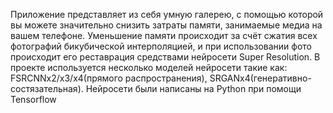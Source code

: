 Приложение представляет из себя умную галерею, с помощью которой вы можете значительно снизить затраты памяти, занимаемые медиа на вашем телефоне.
Уменьшение памяти происходит за счёт сжатия всех фотографий бикубической интерполяцией, и при использовании фото происходит его реставрация средствами нейросети Super Resolution.
В проекте используется несколько моделей нейросети такие как: FSRCNNx2/x3/x4(прямого распространения), SRGANx4(генеративно-состязательная).
Нейросети были написаны на Python при помощи Tensorflow
